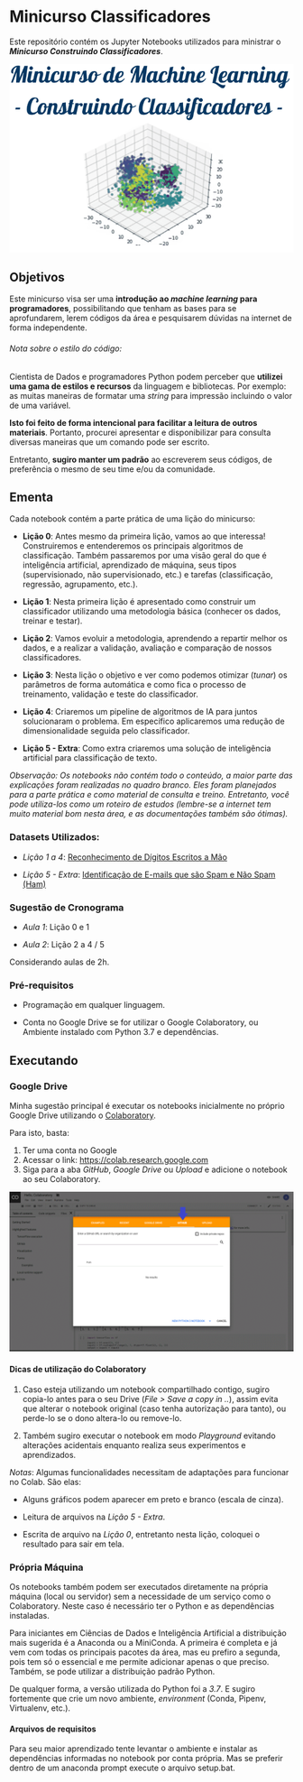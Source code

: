 # Minicurso Classificadores

Este repositório contém os Jupyter Notebooks utilizados para ministrar o ***Minicurso Construindo Classificadores***.

![Anúncio Minicurso](https://raw.githubusercontent.com/accardoso/minicurso_classificadores/master/img/MC_Classificadores_Anuncio.gif)

## Objetivos

Este minicurso visa ser uma **introdução ao *machine learning* para programadores**, possibilitando que tenham as bases para se aprofundarem, lerem códigos da área e pesquisarem dúvidas na internet de forma independente.

###### *Nota sobre o estilo do código*:

Cientista de Dados e programadores Python podem perceber que **utilizei uma gama de estilos e recursos** da linguagem e bibliotecas.  Por exemplo: as muitas maneiras de formatar uma *string* para impressão incluindo o valor de uma variável.

**Isto foi feito de forma intencional para facilitar a leitura de outros materiais**. Portanto, procurei apresentar e disponibilizar para consulta diversas maneiras que um comando pode ser escrito.

Entretanto, **sugiro manter um padrão** ao escreverem seus códigos, de preferência o mesmo de seu time e/ou da comunidade.

## Ementa

Cada notebook contém a parte prática de uma lição do minicurso:

- **Lição 0**: Antes mesmo da primeira lição, vamos ao que interessa! Construiremos e entenderemos os principais algoritmos de classificação. Também passaremos por uma visão geral do que é inteligência artificial, aprendizado de máquina, seus tipos (supervisionado, não supervisionado, etc.) e tarefas (classificação, regressão, agrupamento, etc.).

- **Lição 1**: Nesta primeira lição é apresentado como construir um classificador utilizando uma metodologia básica (conhecer os dados, treinar e testar).

- **Lição 2**: Vamos evoluir a metodologia, aprendendo a repartir melhor os dados, e a realizar a validação, avaliação e comparação de nossos classificadores.

- **Lição 3**: Nesta lição o objetivo e ver como podemos otimizar (*tunar*) os parâmetros de forma automática e como fica o processo de treinamento, validação e teste do classificador.

- **Lição 4**: Criaremos um pipeline de algoritmos de IA para juntos solucionaram o problema. Em específico aplicaremos uma redução de dimensionalidade seguida pelo classificador.

- **Lição 5 - Extra**: Como extra criaremos uma solução de inteligência artificial para classificação de texto.

*Observação: Os notebooks não contém todo o conteúdo, a maior parte das explicações foram realizadas no quadro branco. Eles foram planejados para a parte prática e como material de consulta e treino. Entretanto, você pode utiliza-los como um roteiro de estudos (lembre-se a internet tem muito material bom nesta área, e as documentações também são ótimas).*

### Datasets Utilizados:

- *Lição 1 a 4*: [Reconhecimento de Dígitos Escritos a Mão](https://scikit-learn.org/stable/modules/generated/sklearn.datasets.load_digits.html#sklearn.datasets.load_digits)

- *Lição 5 - Extra*: [Identificação de E-mails que são Spam e Não Spam (Ham)](http://www.esp.uem.es/jmgomez/smsspamcorpus/)

### Sugestão de Cronograma

- *Aula 1*: Lição 0 e 1

- *Aula 2*: Lição 2 a 4 / 5

Considerando aulas de 2h.

### Pré-requisitos

- Programação em qualquer linguagem.

- Conta no Google Drive se for utilizar o Google Colaboratory, ou Ambiente instalado com Python 3.7 e dependências.

## Executando

### Google Drive
Minha sugestão principal é executar os notebooks inicialmente no próprio Google Drive utilizando o [Colaboratory](https://colab.research.google.com).

Para isto, basta:
1. Ter uma conta no Google
2. Acessar o link: https://colab.research.google.com
3. Siga para a aba *GitHub*, *Google Drive* ou *Upload* e adicione o notebook ao seu Colaboratory.

![Enviando notebook para Colab](https://raw.githubusercontent.com/accardoso/minicurso_classificadores/master/img/colab.gif)

#### Dicas de utilização do Colaboratory

1. Caso esteja utilizando um notebook compartilhado contigo, sugiro copia-lo antes para o seu Drive (*File > Save a copy in ..*), assim evita que alterar o notebook original (caso tenha autorização para tanto), ou perde-lo se o dono altera-lo ou remove-lo.

3. Também sugiro executar o notebook em modo *Playground* evitando alterações acidentais enquanto realiza seus experimentos e aprendizados.

*Notas*: Algumas funcionalidades necessitam de adaptações para funcionar no Colab. São elas:

- Alguns gráficos podem aparecer em preto e branco (escala de cinza).

- Leitura de arquivos na *Lição 5 - Extra*.

- Escrita de arquivo na *Lição 0*, entretanto nesta lição, coloquei o resultado para sair em tela.

### Própria Máquina

Os notebooks também podem ser executados diretamente na própria máquina (local ou servidor) sem a necessidade de um serviço como o Colaboratory. Neste caso é necessário ter o Python e as dependências instaladas.

Para iniciantes em Ciências de Dados e Inteligência Artificial a distribuição mais sugerida é a Anaconda ou a MiniConda. A primeira é completa e já vem com todas os principais pacotes da área, mas eu prefiro a segunda, pois tem só o essencial e me permite adicionar apenas o que preciso. Também, se pode utilizar a distribuição padrão Python.

De qualquer forma, a versão utilizada do Python foi a *3.7*. E sugiro fortemente que crie um novo ambiente, *environment* (Conda, Pipenv, Virtualenv, etc.).

#### Arquivos de requisitos

Para seu maior aprendizado tente levantar o ambiente e instalar as dependências informadas no notebook por conta própria. Mas se preferir dentro de um anaconda prompt execute o arquivo setup.bat.
